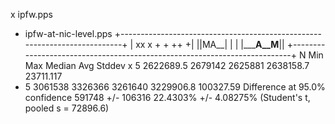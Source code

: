 x ipfw.pps
+ ipfw-at-nic-level.pps
+--------------------------------------------------------------------------+
| xx    x                                      +                +  ++     +|
||MA__|                                                                    |
|                                                     |_________A__M______||
+--------------------------------------------------------------------------+
    N           Min           Max        Median           Avg        Stddev
x   5     2622689.5       2679142       2625881     2638158.7     23711.117
+   5       3061538       3326366       3261640     3229906.8     100327.59
Difference at 95.0% confidence
	591748 +/- 106316
	22.4303% +/- 4.08275%
	(Student's t, pooled s = 72896.6)
